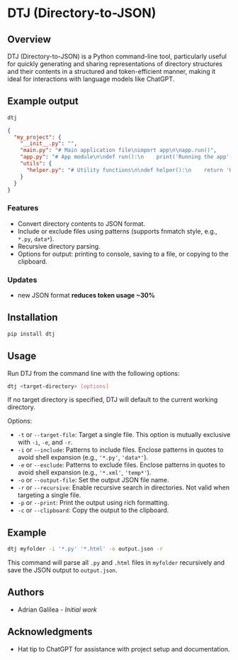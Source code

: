 
# DTJ (Directory-to-JSON)

## Overview
DTJ (Directory-to-JSON) is a Python command-line tool, particularly useful for quickly generating and sharing representations of directory structures and their contents in a structured and token-efficient manner, making it ideal for interactions with language models like ChatGPT.

## Example output
```bash
dtj
```

```json
{
  "my_project": {
    "__init__.py": "",
    "main.py": "# Main application file\nimport app\n\napp.run()",
    "app.py": "# App module\n\ndef run():\n    print('Running the app')",
    "utils": {
      "helper.py": "# Utility functions\n\ndef helper():\n    return 'Helper function'"
    }
  }
}
```

### Features
- Convert directory contents to JSON format.
- Include or exclude files using patterns (supports fnmatch style, e.g., `*.py`, `data*`).
- Recursive directory parsing.
- Options for output: printing to console, saving to a file, or copying to the clipboard.

### Updates
- new JSON format **reduces token usage ~30%**

## Installation

```bash
pip install dtj
```

## Usage

Run DTJ from the command line with the following options:

```bash
dtj <target-directory> [options]
```

If no target directory is specified, DTJ will default to the current working directory.

Options:
- `-t` or `--target-file`: Target a single file. This option is mutually exclusive with `-i`, `-e`, and `-r`.
- `-i` or `--include`: Patterns to include files. Enclose patterns in quotes to avoid shell expansion (e.g., `'*.py'`, `'data*'`).
- `-e` or `--exclude`: Patterns to exclude files. Enclose patterns in quotes to avoid shell expansion (e.g., `'*.xml'`, `'temp*'`).
- `-o` or `--output-file`: Set the output JSON file name.
- `-r` or `--recursive`: Enable recursive search in directories. Not valid when targeting a single file.
- `-p` or `--print`: Print the output using rich formatting.
- `-c` or `--clipboard`: Copy the output to the clipboard.

## Example

```bash
dtj myfolder -i '*.py' '*.html' -o output.json -r
```

This command will parse all `.py` and `.html` files in `myfolder` recursively and save the JSON output to `output.json`.

## Authors

- Adrian Galilea - *Initial work*

## Acknowledgments

- Hat tip to ChatGPT for assistance with project setup and documentation.
